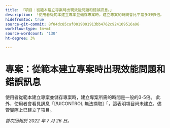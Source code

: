 ```yaml
---
title: 「項目：從範本建立專案時出現效能問題和錯誤訊息。」
description: 「使用者從範本建立專案並儲存專案時，建立專案的時間會比平常多3到5倍。 此外，使用者會看到「無法擷取」訊息，這表示專案尚未建立，儘管事實上已建立專案。
hidefromtoc: true
source-git-commit: 8f04dc85caf0019001913bb4762c924109516a96
workflow-type: tm+mt
source-wordcount: '130'
ht-degree: 3%

---
```



# 專案：從範本建立專案時出現效能問題和錯誤訊息

使用者從範本建立專案並儲存專案時，建立專案所需的時間是一般的3-5倍。 此外，使用者會看見訊息「[!UICONTROL 無法擷取]「，這表明項目尚未建立，儘管實際上已建立了項目。

_首次回報於 2022 年 7 月 26 日。_

